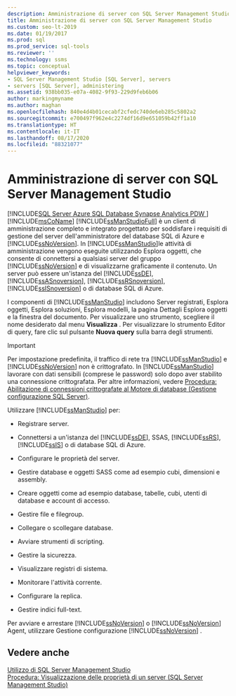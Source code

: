 ```yaml
---
description: Amministrazione di server con SQL Server Management Studio
title: Amministrazione di server con SQL Server Management Studio
ms.custom: seo-lt-2019
ms.date: 01/19/2017
ms.prod: sql
ms.prod_service: sql-tools
ms.reviewer: ''
ms.technology: ssms
ms.topic: conceptual
helpviewer_keywords:
- SQL Server Management Studio [SQL Server], servers
- servers [SQL Server], administering
ms.assetid: 938bb035-e07a-4082-9f93-229d9feb6b06
author: markingmyname
ms.author: maghan
ms.openlocfilehash: 840e4d4b01cecabf2cfedc740de6eb285c5802a2
ms.sourcegitcommit: e700497f962e4c2274df16d9e651059b42ff1a10
ms.translationtype: HT
ms.contentlocale: it-IT
ms.lasthandoff: 08/17/2020
ms.locfileid: "88321077"
---
```

# <a name="administer-servers-with-sql-server-management-studio"></a>Amministrazione di server con SQL Server Management Studio
[!INCLUDE[SQL Server Azure SQL Database Synapse Analytics PDW ](../includes/applies-to-version/sql-asdb-asdbmi-asa-pdw.md)]
[!INCLUDE[msCoName](../includes/msconame_md.md)] [!INCLUDE[ssManStudioFull](../includes/ssmanstudiofull-md.md)] è un client di amministrazione completo e integrato progettato per soddisfare i requisiti di gestione del server dell'amministratore del database SQL di Azure e [!INCLUDE[ssNoVersion](../includes/ssnoversion-md.md)]. In [!INCLUDE[ssManStudio](../includes/ssmanstudio-md.md)]le attività di amministrazione vengono eseguite utilizzando Esplora oggetti, che consente di connettersi a qualsiasi server del gruppo [!INCLUDE[ssNoVersion](../includes/ssnoversion-md.md)] e di visualizzarne graficamente il contenuto. Un server può essere un'istanza del [!INCLUDE[ssDE](../includes/ssde_md.md)], [!INCLUDE[ssASnoversion](../includes/ssasnoversion_md.md)], [!INCLUDE[ssRSnoversion](../includes/ssrsnoversion-md.md)], [!INCLUDE[ssISnoversion](../includes/ssisnoversion-md.md)] o di database SQL di Azure.  
  
I componenti di [!INCLUDE[ssManStudio](../includes/ssmanstudio-md.md)] includono Server registrati, Esplora oggetti, Esplora soluzioni, Esplora modelli, la pagina Dettagli Esplora oggetti e la finestra del documento. Per visualizzare uno strumento, scegliere il nome desiderato dal menu **Visualizza** . Per visualizzare lo strumento Editor di query, fare clic sul pulsante **Nuova query** sulla barra degli strumenti.  
  
> [!IMPORTANT]  
> Per impostazione predefinita, il traffico di rete tra [!INCLUDE[ssManStudio](../includes/ssmanstudio-md.md)] e [!INCLUDE[ssNoVersion](../includes/ssnoversion-md.md)] non è crittografato. In [!INCLUDE[ssManStudio](../includes/ssmanstudio-md.md)] lavorare con dati sensibili (comprese le password) solo dopo aver stabilito una connessione crittografata. Per altre informazioni, vedere [Procedura: Abilitazione di connessioni crittografate al Motore di database (Gestione configurazione SQL Server)](https://msdn.microsoft.com/e1e55519-97ec-4404-81ef-881da3b42006).  
  
Utilizzare [!INCLUDE[ssManStudio](../includes/ssmanstudio-md.md)] per:  
  
-   Registrare server.  
  
-   Connettersi a un'istanza del [!INCLUDE[ssDE](../includes/ssde_md.md)], SSAS, [!INCLUDE[ssRS](../includes/ssrs.md)],  [!INCLUDE[ssIS](../includes/ssis_md.md)] o di database SQL di Azure.  
  
-   Configurare le proprietà del server.  
  
-   Gestire database e oggetti SASS come ad esempio cubi, dimensioni e assembly.  
  
-   Creare oggetti come ad esempio database, tabelle, cubi, utenti di database e account di accesso.  
  
-   Gestire file e filegroup.  
  
-   Collegare o scollegare database.  
  
-   Avviare strumenti di scripting.  
  
-   Gestire la sicurezza.  
  
-   Visualizzare registri di sistema.  
  
-   Monitorare l'attività corrente.  
  
-   Configurare la replica.  
  
-   Gestire indici full-text.  
  
Per avviare e arrestare [!INCLUDE[ssNoVersion](../includes/ssnoversion-md.md)] o [!INCLUDE[ssNoVersion](../includes/ssnoversion-md.md)] Agent, utilizzare Gestione configurazione [!INCLUDE[ssNoVersion](../includes/ssnoversion-md.md)] .  
  
## <a name="see-also"></a>Vedere anche  
[Utilizzo di SQL Server Management Studio](../ssms/use-sql-server-management-studio.md)  
[Procedura: Visualizzazione delle proprietà di un server (SQL Server Management Studio)](https://msdn.microsoft.com/55f3ac04-5626-4ad2-96bd-a1f1b079659d)  
  
